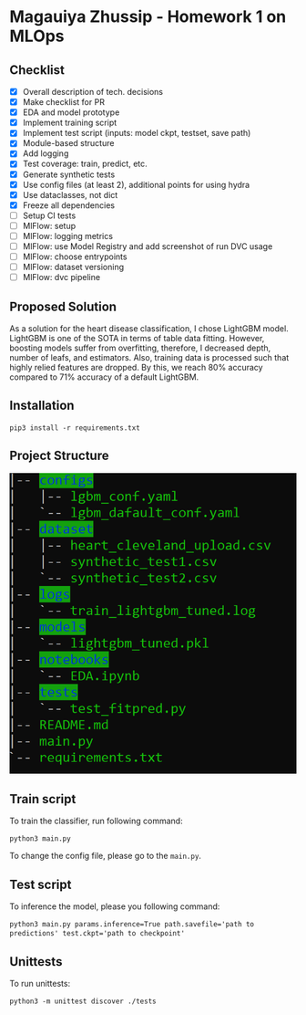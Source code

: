 # Magauiya Zhussip - Homework 1 on MLOps

## Checklist
- [x] Overall description of tech. decisions
- [x] Make checklist for PR
- [x] EDA and model prototype
- [x] Implement training script
- [x] Implement test script (inputs: model ckpt, testset, save path)
- [x] Module-based structure
- [x] Add logging
- [x] Test coverage: train, predict, etc.
- [x] Generate synthetic tests
- [x] Use config files (at least 2), additional points for using hydra
- [x] Use dataclasses, not dict
- [x] Freeze all dependencies
- [ ] Setup CI tests
- [ ] MlFlow: setup
- [ ] MlFlow: logging metrics     
- [ ] MlFlow: use Model Registry and add screenshot of run DVC usage
- [ ] MlFlow: choose entrypoints
- [ ] MlFlow: dataset versioning
- [ ] MlFlow: dvc pipeline   

## Proposed Solution 
As a solution for the heart disease classification, I chose LightGBM model. LightGBM is one of the SOTA in
terms of table data fitting. However, boosting models suffer from overfitting, therefore, I decreased depth, number of leafs,
and estimators. Also, training data is processed such that highly relied features are dropped. By this, we reach 80% accuracy 
compared to 71% accuracy of a default LightGBM.

## Installation
```
pip3 install -r requirements.txt
```

## Project Structure
![structure](./folder_structure.png)

## Train script
To train the classifier, run following command:
```
python3 main.py
```
To change the config file, please go to the ```main.py```.

## Test script
To inference the model, please you following command:
```
python3 main.py params.inference=True path.savefile='path to predictions' test.ckpt='path to checkpoint'
```

## Unittests
To run unittests:
```
python3 -m unittest discover ./tests
```

